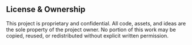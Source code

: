 ## License & Ownership

This project is proprietary and confidential. All code, assets, and ideas are the sole property of the project owner. No portion of this work may be copied, reused, or redistributed without explicit written permission.
